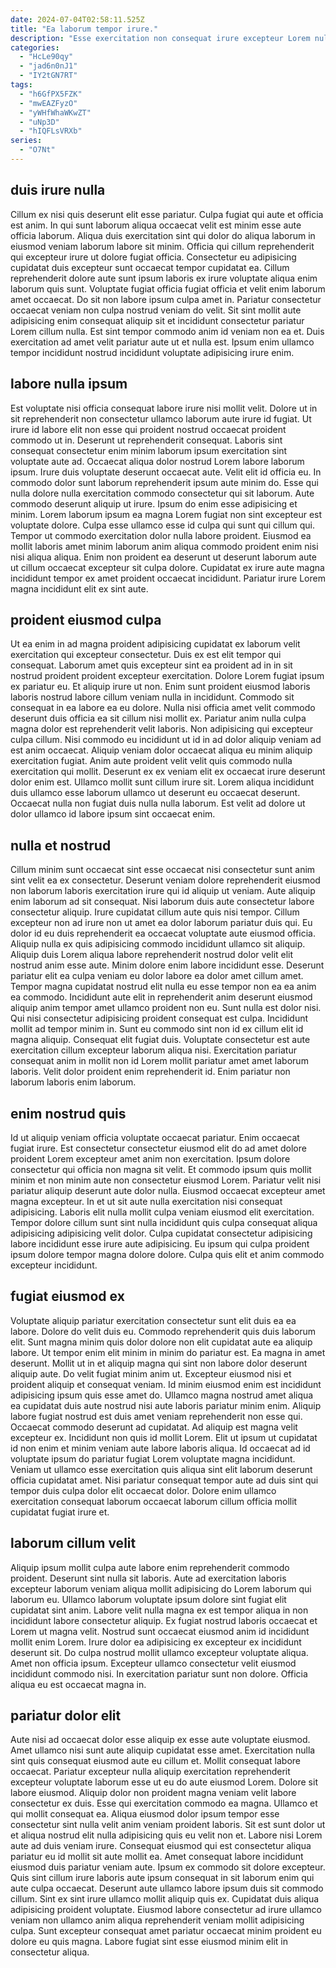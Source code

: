 ```yaml
---
date: 2024-07-04T02:58:11.525Z
title: "Ea laborum tempor irure."
description: "Esse exercitation non consequat irure excepteur Lorem nulla non enim commodo est nisi esse cupidatat. Sunt irure proident qui officia mollit eu consequat sunt dolore sit sunt consectetur."
categories:
  - "HcLe90qy"
  - "jad6n0nJ1"
  - "IY2tGN7RT"
tags:
  - "h6GfPX5FZK"
  - "mwEAZFyzO"
  - "yWHfWhaWKwZT"
  - "uNp3D"
  - "hIQFLsVRXb"
series:
  - "O7Nt"
---
```



## duis irure nulla

Cillum ex nisi quis deserunt elit esse pariatur. Culpa fugiat qui aute et officia est anim. In qui sunt laborum aliqua occaecat velit est minim esse aute officia laborum. Aliqua duis exercitation sint qui dolor do aliqua laborum in eiusmod veniam laborum labore sit minim.
Officia qui cillum reprehenderit qui excepteur irure ut dolore fugiat officia. Consectetur eu adipisicing cupidatat duis excepteur sunt occaecat tempor cupidatat ea. Cillum reprehenderit dolore aute sunt ipsum laboris ex irure voluptate aliqua enim laborum quis sunt. Voluptate fugiat officia fugiat officia et velit enim laborum amet occaecat. Do sit non labore ipsum culpa amet in.
Pariatur consectetur occaecat veniam non culpa nostrud veniam do velit. Sit sint mollit aute adipisicing enim consequat aliquip sit et incididunt consectetur pariatur Lorem cillum nulla. Est sint tempor commodo anim id veniam non ea et. Duis exercitation ad amet velit pariatur aute ut et nulla est. Ipsum enim ullamco tempor incididunt nostrud incididunt voluptate adipisicing irure enim.

## labore nulla ipsum

Est voluptate nisi officia consequat labore irure nisi mollit velit. Dolore ut in sit reprehenderit non consectetur ullamco laborum aute irure id fugiat. Ut irure id labore elit non esse qui proident nostrud occaecat proident commodo ut in. Deserunt ut reprehenderit consequat. Laboris sint consequat consectetur enim minim laborum ipsum exercitation sint voluptate aute ad. Occaecat aliqua dolor nostrud Lorem labore laborum ipsum.
Irure duis voluptate deserunt occaecat aute. Velit elit id officia eu. In commodo dolor sunt laborum reprehenderit ipsum aute minim do. Esse qui nulla dolore nulla exercitation commodo consectetur qui sit laborum. Aute commodo deserunt aliquip ut irure. Ipsum do enim esse adipisicing et minim.
Lorem laborum ipsum ea magna Lorem fugiat non sint excepteur est voluptate dolore. Culpa esse ullamco esse id culpa qui sunt qui cillum qui. Tempor ut commodo exercitation dolor nulla labore proident. Eiusmod ea mollit laboris amet minim laborum anim aliqua commodo proident enim nisi nisi aliqua aliqua. Enim non proident ea deserunt ut deserunt laborum aute ut cillum occaecat excepteur sit culpa dolore. Cupidatat ex irure aute magna incididunt tempor ex amet proident occaecat incididunt. Pariatur irure Lorem magna incididunt elit ex sint aute.

## proident eiusmod culpa

Ut ea enim in ad magna proident adipisicing cupidatat ex laborum velit exercitation qui excepteur consectetur. Duis ex est elit tempor qui consequat. Laborum amet quis excepteur sint ea proident ad in in sit nostrud proident proident excepteur exercitation. Dolore Lorem fugiat ipsum ex pariatur eu. Et aliquip irure ut non. Enim sunt proident eiusmod laboris laboris nostrud labore cillum veniam nulla in incididunt.
Commodo sit consequat in ea labore ea eu dolore. Nulla nisi officia amet velit commodo deserunt duis officia ea sit cillum nisi mollit ex. Pariatur anim nulla culpa magna dolor est reprehenderit velit laboris. Non adipisicing qui excepteur culpa cillum. Nisi commodo eu incididunt ut id in ad dolor aliquip veniam ad est anim occaecat.
Aliquip veniam dolor occaecat aliqua eu minim aliquip exercitation fugiat. Anim aute proident velit velit quis commodo nulla exercitation qui mollit. Deserunt ex ex veniam elit ex occaecat irure deserunt dolor enim est. Ullamco mollit sunt cillum irure sit. Lorem aliqua incididunt duis ullamco esse laborum ullamco ut deserunt eu occaecat deserunt. Occaecat nulla non fugiat duis nulla nulla laborum. Est velit ad dolore ut dolor ullamco id labore ipsum sint occaecat enim.

## nulla et nostrud

Cillum minim sunt occaecat sint esse occaecat nisi consectetur sunt anim sint velit ea ex consectetur. Deserunt veniam dolore reprehenderit eiusmod non laborum laboris exercitation irure qui id aliquip ut veniam. Aute aliquip enim laborum ad sit consequat. Nisi laborum duis aute consectetur labore consectetur aliquip. Irure cupidatat cillum aute quis nisi tempor. Cillum excepteur non ad irure non ut amet ea dolor laborum pariatur duis qui. Eu dolor id eu duis reprehenderit ea occaecat voluptate aute eiusmod officia. Aliquip nulla ex quis adipisicing commodo incididunt ullamco sit aliquip.
Aliquip duis Lorem aliqua labore reprehenderit nostrud dolor velit elit nostrud anim esse aute. Minim dolore enim labore incididunt esse. Deserunt pariatur elit ea culpa veniam eu dolor labore ea dolor amet cillum amet. Tempor magna cupidatat nostrud elit nulla eu esse tempor non ea ea anim ea commodo. Incididunt aute elit in reprehenderit anim deserunt eiusmod aliquip anim tempor amet ullamco proident non eu. Sunt nulla est dolor nisi. Qui nisi consectetur adipisicing proident consequat est culpa.
Incididunt mollit ad tempor minim in. Sunt eu commodo sint non id ex cillum elit id magna aliquip. Consequat elit fugiat duis. Voluptate consectetur est aute exercitation cillum excepteur laborum aliqua nisi. Exercitation pariatur consequat anim in mollit non id Lorem mollit pariatur amet amet laborum laboris. Velit dolor proident enim reprehenderit id. Enim pariatur non laborum laboris enim laborum.

## enim nostrud quis

Id ut aliquip veniam officia voluptate occaecat pariatur. Enim occaecat fugiat irure. Est consectetur consectetur eiusmod elit do ad amet dolore proident Lorem excepteur amet anim non exercitation. Ipsum dolore consectetur qui officia non magna sit velit.
Et commodo ipsum quis mollit minim et non minim aute non consectetur eiusmod Lorem. Pariatur velit nisi pariatur aliquip deserunt aute dolor nulla. Eiusmod occaecat excepteur amet magna excepteur. In et ut sit aute nulla exercitation nisi consequat adipisicing.
Laboris elit nulla mollit culpa veniam eiusmod elit exercitation. Tempor dolore cillum sunt sint nulla incididunt quis culpa consequat aliqua adipisicing adipisicing velit dolor. Culpa cupidatat consectetur adipisicing labore incididunt esse irure aute adipisicing. Eu ipsum qui culpa proident ipsum dolore tempor magna dolore dolore. Culpa quis elit et anim commodo excepteur incididunt.

## fugiat eiusmod ex

Voluptate aliquip pariatur exercitation consectetur sunt elit duis ea ea labore. Dolore do velit duis eu. Commodo reprehenderit quis duis laborum elit. Sunt magna minim quis dolor dolore non elit cupidatat aute ea aliquip labore. Ut tempor enim elit minim in minim do pariatur est.
Ea magna in amet deserunt. Mollit ut in et aliquip magna qui sint non labore dolor deserunt aliquip aute. Do velit fugiat minim anim ut. Excepteur eiusmod nisi et proident aliquip et consequat veniam. Id minim eiusmod enim est incididunt adipisicing ipsum quis esse amet do. Ullamco magna nostrud amet aliqua ea cupidatat duis aute nostrud nisi aute laboris pariatur minim enim. Aliquip labore fugiat nostrud est duis amet veniam reprehenderit non esse qui.
Occaecat commodo deserunt ad cupidatat. Ad aliquip est magna velit excepteur ex. Incididunt non quis id mollit Lorem. Elit ut ipsum ut cupidatat id non enim et minim veniam aute labore laboris aliqua. Id occaecat ad id voluptate ipsum do pariatur fugiat Lorem voluptate magna incididunt. Veniam ut ullamco esse exercitation quis aliqua sint elit laborum deserunt officia cupidatat amet. Nisi pariatur consequat tempor aute ad duis sint qui tempor duis culpa dolor elit occaecat dolor. Dolore enim ullamco exercitation consequat laborum occaecat laborum cillum officia mollit cupidatat fugiat irure et.

## laborum cillum velit

Aliquip ipsum mollit culpa aute labore enim reprehenderit commodo proident. Deserunt sint nulla sit laboris. Aute ad exercitation laboris excepteur laborum veniam aliqua mollit adipisicing do Lorem laborum qui laborum eu. Ullamco laborum voluptate ipsum dolore sint fugiat elit cupidatat sint anim. Labore velit nulla magna ex est tempor aliqua in non incididunt labore consectetur aliquip.
Ex fugiat nostrud laboris occaecat et Lorem ut magna velit. Nostrud sunt occaecat eiusmod anim id incididunt mollit enim Lorem. Irure dolor ea adipisicing ex excepteur ex incididunt deserunt sit. Do culpa nostrud mollit ullamco excepteur voluptate aliqua.
Amet non officia ipsum. Excepteur ullamco consectetur velit eiusmod incididunt commodo nisi. In exercitation pariatur sunt non dolore. Officia aliqua eu est occaecat magna in.

## pariatur dolor elit

Aute nisi ad occaecat dolor esse aliquip ex esse aute voluptate eiusmod. Amet ullamco nisi sunt aute aliquip cupidatat esse amet. Exercitation nulla sint quis consequat eiusmod aute eu cillum et. Mollit consequat labore occaecat. Pariatur excepteur nulla aliquip exercitation reprehenderit excepteur voluptate laborum esse ut eu do aute eiusmod Lorem. Dolore sit labore eiusmod. Aliquip dolor non proident magna veniam velit labore consectetur ex duis. Esse qui exercitation commodo ea magna.
Ullamco et qui mollit consequat ea. Aliqua eiusmod dolor ipsum tempor esse consectetur sint nulla velit anim veniam proident laboris. Sit est sunt dolor ut et aliqua nostrud elit nulla adipisicing quis eu velit non et. Labore nisi Lorem aute ad duis veniam irure. Consequat eiusmod qui est consectetur aliqua pariatur eu id mollit sit aute mollit ea. Amet consequat labore incididunt eiusmod duis pariatur veniam aute.
Ipsum ex commodo sit dolore excepteur. Quis sint cillum irure laboris aute ipsum consequat in sit laborum enim qui aute culpa occaecat. Deserunt aute ullamco labore ipsum duis sit commodo cillum. Sint ex sint irure ullamco mollit aliquip quis ex. Cupidatat duis aliqua adipisicing proident voluptate. Eiusmod labore consectetur ad irure ullamco veniam non ullamco anim aliqua reprehenderit veniam mollit adipisicing culpa. Sunt excepteur consequat amet pariatur occaecat minim proident eu dolore eu quis magna. Labore fugiat sint esse eiusmod minim elit in consectetur aliqua.

